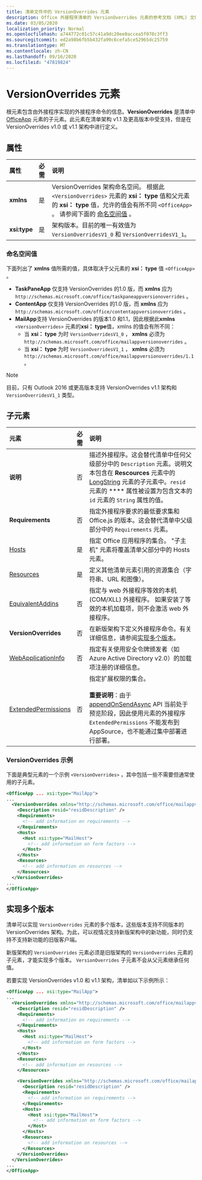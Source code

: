 ```yaml
---
title: 清单文件中的 VersionOverrides 元素
description: Office 外接程序清单的 VersionOverrides 元素的参考文档 (XML) 文件。
ms.date: 03/05/2020
localization_priority: Normal
ms.openlocfilehash: a744772c01c57c41a9dc20ee0accea5f070c3ff3
ms.sourcegitcommit: ed2a98b6fb5b432fa99c6cefa5ce52965dc25759
ms.translationtype: MT
ms.contentlocale: zh-CN
ms.lasthandoff: 09/16/2020
ms.locfileid: "47819824"
---
```

# <a name="versionoverrides-element"></a>VersionOverrides 元素

根元素包含由外接程序实现的外接程序命令的信息。**VersionOverrides** 是清单中 [OfficeApp](officeapp.md) 元素的子元素。此元素在清单架构 v1.1 及更高版本中受支持，但是在 VersionOverrides v1.0 或 v1.1 架构中进行定义。

## <a name="attributes"></a>属性

|  属性  |  必需  |  说明  |
|:-----|:-----|:-----|
|  **xmlns**       |  是  |  VersionOverrides 架构命名空间。 根据此 `<VersionOverrides>` 元素的 **xsi： type** 值和父元素的 **xsi： type** 值，允许的值会有所不同 `<OfficeApp>` 。 请参阅下面的 [命名空间值](#namespace-values) 。|
|  **xsi:type**  |  是  | 架构版本。目前的唯一有效值为 `VersionOverridesV1_0` 和 `VersionOverridesV1_1`。 |

### <a name="namespace-values"></a>命名空间值

下面列出了 **xmlns** 值所需的值，具体取决于父元素的 **xsi： type** 值 `<OfficeApp>` 。

- **TaskPaneApp** 仅支持 VersionOverrides 的1.0 版，而 **xmlns** 应为 `http://schemas.microsoft.com/office/taskpaneappversionoverrides` 。
- **ContentApp** 仅支持 VersionOverrides 的1.0 版，而 **xmlns** 应为 `http://schemas.microsoft.com/office/contentappversionoverrides` 。
- **MailApp**支持 VersionOverrides 的版本1.0 和1.1，因此根据此**xmlns** `<VersionOverrides>` 元素的**xsi： type**值，xmlns 的值会有所不同：
    - 当 **xsi： type** 为时 `VersionOverridesV1_0` ， **xmlns** 必须为 `http://schemas.microsoft.com/office/mailappversionoverrides` 。
    - 当 **xsi： type** 为时 `VersionOverridesV1_1` ， **xmlns** 必须为 `http://schemas.microsoft.com/office/mailappversionoverrides/1.1` 。

> [!NOTE]
> 目前，只有 Outlook 2016 或更高版本支持 VersionOverrides v1.1 架构和 `VersionOverridesV1_1` 类型。

## <a name="child-elements"></a>子元素

|  元素 |  必需  |  说明  |
|:-----|:-----|:-----|
|  **说明**    |  否   |  描述外接程序。这会替代清单中任何父级部分中的 `Description` 元素。说明文本包含在 **Rescources** 元素中的 [LongString](resources.md) 元素的子元素中。`resid` 元素的 **** 属性被设置为包含文本的 `id` 元素的 `String` 属性的值。|
|  **Requirements**  |  否   |  指定外接程序要求的最低要求集和 Office.js 的版本。这会替代清单中父级部分中的 `Requirements` 元素。|
|  [Hosts](hosts.md)                |  是  |  指定 Office 应用程序的集合。 "子主机" 元素将覆盖清单父部分中的 Hosts 元素。  |
|  [Resources](resources.md)    |  是  | 定义其他清单元素引用的资源集合（字符串、URL 和图像）。|
|  [EquivalentAddins](equivalentaddins.md)    |  否  | 指定与 web 外接程序等效的本机 (COM/XLL) 外接程序。 如果安装了等效的本机加载项，则不会激活 web 外接程序。|
|  **VersionOverrides**    |  否  | 在新版架构下定义外接程序命令。有关详细信息，请参阅[实现多个版本](#implementing-multiple-versions)。 |
|  [WebApplicationInfo](webapplicationinfo.md)    |  否  | 指定有关使用安全令牌颁发者（如 Azure Active Directory v2.0）的加载项注册的详细信息。 |
|  [ExtendedPermissions](extendedpermissions.md) |  否  |  指定扩展权限的集合。<br><br>**重要说明**：由于 [appendOnSendAsync](/javascript/api/outlook/office.body?view=outlook-js-preview&preserve-view=true#appendonsendasync-data--options--callback-) API 当前处于预览阶段，因此使用元素的外接程序 `ExtendedPermissions` 不能发布到 AppSource，也不能通过集中部署进行部署。 |

### <a name="versionoverrides-example"></a>VersionOverrides 示例

下面是典型元素的一个示例 `<VersionOverrides>` ，其中包括一些不需要但通常使用的子元素。

```xml
<OfficeApp ... xsi:type="MailApp">
...
  <VersionOverrides xmlns="http://schemas.microsoft.com/office/mailappversionoverrides" xsi:type="VersionOverridesV1_0">
    <Description resid="residDescription" />
    <Requirements>
      <!-- add information on requirements -->
    </Requirements>
    <Hosts>
      <Host xsi:type="MailHost">
        <!-- add information on form factors -->
      </Host>
    </Hosts>
    <Resources>
      <!-- add information on resources -->
    </Resources>
  </VersionOverrides>
...
</OfficeApp>
```

## <a name="implementing-multiple-versions"></a>实现多个版本

清单可以实现 `VersionOverrides` 元素的多个版本，这些版本支持不同版本的 VersionOverrides 架构。为此，可以视情况支持新版架构中的新功能，同时仍支持不支持新功能的旧版客户端。

新版架构的 `VersionOverrides` 元素必须是旧版架构的 `VersionOverrides` 元素的子元素，才能实现多个版本。 `VersionOverrides` 子元素不会从父元素继承任何值。

若要实现 VersionOverrides v1.0 和 v1.1 架构，清单如以下示例所示：

```xml
<OfficeApp ... xsi:type="MailApp">
...
  <VersionOverrides xmlns="http://schemas.microsoft.com/office/mailappversionoverrides" xsi:type="VersionOverridesV1_0">
    <Description resid="residDescription" />
    <Requirements>
      <!-- add information on requirements -->
    </Requirements>
    <Hosts>
      <Host xsi:type="MailHost">
        <!-- add information on form factors -->
      </Host>
    </Hosts>
    <Resources>
      <!-- add information on resources -->
    </Resources>

    <VersionOverrides xmlns="http://schemas.microsoft.com/office/mailappversionoverrides/1.1" xsi:type="VersionOverridesV1_1">
      <Description resid="residDescription" />
      <Requirements>
        <!-- add information on requirements -->
      </Requirements>
      <Hosts>
        <Host xsi:type="MailHost">
          <!-- add information on form factors -->
        </Host>
      </Hosts>
      <Resources>
        <!-- add information on resources -->
      </Resources>
    </VersionOverrides>  
  </VersionOverrides>
...
</OfficeApp>
```
